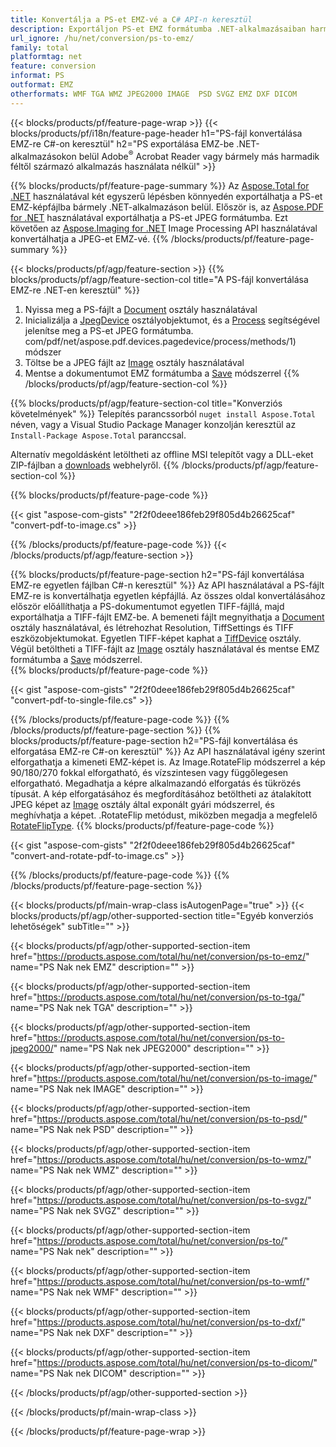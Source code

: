 ```yaml
---
title: Konvertálja a PS-et EMZ-vé a C# API-n keresztül
description: Exportáljon PS-et EMZ formátumba .NET-alkalmazásaiban harmadik féltől származó alkalmazások használata nélkül
url_ignore: /hu/net/conversion/ps-to-emz/
family: total
platformtag: net
feature: conversion
informat: PS
outformat: EMZ
otherformats: WMF TGA WMZ JPEG2000 IMAGE  PSD SVGZ EMZ DXF DICOM
---
```

{{< blocks/products/pf/feature-page-wrap >}}
{{< blocks/products/pf/i18n/feature-page-header h1="PS-fájl konvertálása EMZ-re C#-on keresztül" h2="PS exportálása EMZ-be .NET-alkalmazásokon belül Adobe<sup>&reg;</sup> Acrobat Reader vagy bármely más harmadik féltől származó alkalmazás használata nélkül" >}}

{{% blocks/products/pf/feature-page-summary %}}
Az [Aspose.Total for .NET](https://products.aspose.com/total/net/) használatával két egyszerű lépésben könnyedén exportálhatja a PS-et EMZ-képfájlba bármely .NET-alkalmazáson belül. Először is, az [Aspose.PDF for .NET](https://products.aspose.com/pdf/net/) használatával exportálhatja a PS-et JPEG formátumba. Ezt követően az [Aspose.Imaging for .NET](https://products.aspose.com/imaging/net/) Image Processing API használatával konvertálhatja a JPEG-et EMZ-vé.
{{% /blocks/products/pf/feature-page-summary  %}}

{{< blocks/products/pf/agp/feature-section >}}
{{% blocks/products/pf/agp/feature-section-col title="A PS-fájl konvertálása EMZ-re .NET-en keresztül" %}}
1. Nyissa meg a PS-fájlt a [Document](https://reference.aspose.com/pdf/net/aspose.pdf/document) osztály használatával
2. Inicializálja a [JpegDevice](https://reference.aspose.com/pdf/net/aspose.pdf.devices/jpegdevice) osztályobjektumot, és a [Process](https://apireference.aspose.) segítségével jelenítse meg a PS-et JPEG formátumba. com/pdf/net/aspose.pdf.devices.pagedevice/process/methods/1) módszer
3. Töltse be a JPEG fájlt az [Image](https://reference.aspose.com/imaging/net/aspose.imaging/image) osztály használatával
4. Mentse a dokumentumot EMZ formátumba a [Save](https://reference.aspose.com/imaging/net/aspose.imaging.image/save/methods/4) módszerrel
{{% /blocks/products/pf/agp/feature-section-col %}}

{{% blocks/products/pf/agp/feature-section-col title="Konverziós követelmények" %}}
Telepítés parancssorból ```nuget install Aspose.Total``` néven, vagy a Visual Studio Package Manager konzolján keresztül az ```Install-Package Aspose.Total``` paranccsal.

Alternatív megoldásként letöltheti az offline MSI telepítőt vagy a DLL-eket ZIP-fájlban a [downloads](https://downloads.aspose.com/total/net) webhelyről.
{{% /blocks/products/pf/agp/feature-section-col %}}

{{% blocks/products/pf/feature-page-code %}}

{{< gist "aspose-com-gists" "2f2f0deee186feb29f805d4b26625caf" "convert-pdf-to-image.cs" >}}


{{% /blocks/products/pf/feature-page-code %}}
{{< /blocks/products/pf/agp/feature-section >}}

{{% blocks/products/pf/feature-page-section  h2="PS-fájl konvertálása EMZ-re egyetlen fájlban C#-n keresztül" %}}
Az API használatával a PS-fájlt EMZ-re is konvertálhatja egyetlen képfájllá. Az összes oldal konvertálásához először előállíthatja a PS-dokumentumot egyetlen TIFF-fájllá, majd exportálhatja a TIFF-fájlt EMZ-be. A bemeneti fájlt megnyithatja a [Document](https://reference.aspose.com/pdf/net/aspose.pdf/document) osztály használatával, és létrehozhat Resolution, TiffSettings és TIFF eszközobjektumokat. Egyetlen TIFF-képet kaphat a [TiffDevice](https://reference.aspose.com/pdf/net/aspose.pdf.devices/tiffdevice) osztály. Végül betöltheti a TIFF-fájlt az [Image](https://reference.aspose.com/imaging/net/aspose.imaging/image) osztály használatával
és mentse EMZ formátumba a [Save](https://reference.aspose.com/imaging/net/aspose.imaging.image/save/methods/4) módszerrel.  
{{% blocks/products/pf/feature-page-code %}}

{{< gist "aspose-com-gists" "2f2f0deee186feb29f805d4b26625caf" "convert-pdf-to-single-file.cs" >}}

{{% /blocks/products/pf/feature-page-code  %}}
{{% /blocks/products/pf/feature-page-section %}}
{{% blocks/products/pf/feature-page-section  h2="PS-fájl konvertálása és elforgatása EMZ-re C#-on keresztül" %}}
Az API használatával igény szerint elforgathatja a kimeneti EMZ-képet is. Az Image.RotateFlip módszerrel a kép 90/180/270 fokkal elforgatható, és vízszintesen vagy függőlegesen elforgatható. Megadhatja a képre alkalmazandó elforgatás és tükrözés típusát. A kép elforgatásához és megfordításához betöltheti az átalakított JPEG képet az [Image](https://reference.aspose.com/imaging/net/aspose.imaging/image) osztály által exponált gyári módszerrel, és meghívhatja a képet. .RotateFlip metódust, miközben megadja a megfelelő [RotateFlipType](https://reference.aspose.com/imaging/net/aspose.imaging/rotatefliptype). 
{{% blocks/products/pf/feature-page-code %}}

{{< gist "aspose-com-gists" "2f2f0deee186feb29f805d4b26625caf" "convert-and-rotate-pdf-to-image.cs" >}}

{{% /blocks/products/pf/feature-page-code  %}}
{{% /blocks/products/pf/feature-page-section %}}

{{< blocks/products/pf/main-wrap-class isAutogenPage="true" >}}
{{< blocks/products/pf/agp/other-supported-section title="Egyéb konverziós lehetőségek" subTitle="" >}}

{{< blocks/products/pf/agp/other-supported-section-item href="https://products.aspose.com/total/hu/net/conversion/ps-to-emz/" name="PS Nak nek EMZ" description="" >}}

{{< blocks/products/pf/agp/other-supported-section-item href="https://products.aspose.com/total/hu/net/conversion/ps-to-tga/" name="PS Nak nek TGA" description="" >}}

{{< blocks/products/pf/agp/other-supported-section-item href="https://products.aspose.com/total/hu/net/conversion/ps-to-jpeg2000/" name="PS Nak nek JPEG2000" description="" >}}

{{< blocks/products/pf/agp/other-supported-section-item href="https://products.aspose.com/total/hu/net/conversion/ps-to-image/" name="PS Nak nek IMAGE" description="" >}}

{{< blocks/products/pf/agp/other-supported-section-item href="https://products.aspose.com/total/hu/net/conversion/ps-to-psd/" name="PS Nak nek PSD" description="" >}}

{{< blocks/products/pf/agp/other-supported-section-item href="https://products.aspose.com/total/hu/net/conversion/ps-to-wmz/" name="PS Nak nek WMZ" description="" >}}

{{< blocks/products/pf/agp/other-supported-section-item href="https://products.aspose.com/total/hu/net/conversion/ps-to-svgz/" name="PS Nak nek SVGZ" description="" >}}

{{< blocks/products/pf/agp/other-supported-section-item href="https://products.aspose.com/total/hu/net/conversion/ps-to/" name="PS Nak nek" description="" >}}

{{< blocks/products/pf/agp/other-supported-section-item href="https://products.aspose.com/total/hu/net/conversion/ps-to-wmf/" name="PS Nak nek WMF" description="" >}}

{{< blocks/products/pf/agp/other-supported-section-item href="https://products.aspose.com/total/hu/net/conversion/ps-to-dxf/" name="PS Nak nek DXF" description="" >}}

{{< blocks/products/pf/agp/other-supported-section-item href="https://products.aspose.com/total/hu/net/conversion/ps-to-dicom/" name="PS Nak nek DICOM" description="" >}}



{{< /blocks/products/pf/agp/other-supported-section >}}

{{< /blocks/products/pf/main-wrap-class >}}

{{< /blocks/products/pf/feature-page-wrap >}}